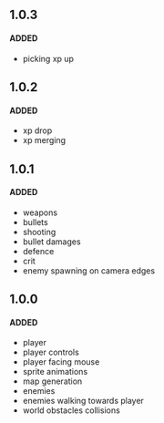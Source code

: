 ## 1.0.3
#### ADDED
- picking xp up

## 1.0.2
#### ADDED
- xp drop
- xp merging

## 1.0.1
#### ADDED
- weapons
- bullets
- shooting
- bullet damages
- defence
- crit
- enemy spawning on camera edges

## 1.0.0
#### ADDED
- player
- player controls
- player facing mouse
- sprite animations
- map generation
- enemies
- enemies walking towards player
- world obstacles collisions
